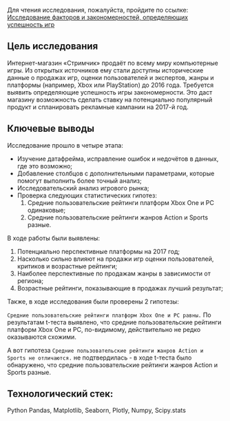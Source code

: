 Для чтения исследования, пожалуйста, пройдите по ссылке:
[Исследование факторов и закономерностей, определяющих успешность игр](https://nbviewer.org/github/trinetey/practicum-cases/blob/main/case-game-success/Исследование%20факторов%20и%20закономерностей%2C%20определяющих%20успешность%20игр.ipynb)

## Цель исследования

Интернет-магазин «Стримчик» продаёт по всему миру компьютерные игры. Из открытых источников ему стали доступны исторические данные о продажах игр, оценки пользователей и экспертов, жанры и платформы (например, Xbox или PlayStation) до 2016 года. Требуется выявить определяющие успешность игры закономерности. Это даст магазину возможность сделать ставку на потенциально популярный продукт и спланировать рекламные кампании на 2017-й год.

## Ключевые выводы

Исследование прошло в четыре этапа:
- Изучение датафрейма, исправление ошибок и недочётов в данных, где это возможно;
- Добавление столбцов с дополнительными параметрами, которые помогут выполнить более точный анализ;
- Исследовательский анализ игрового рынка;
- Проверка следующих статистических гипотез:
	1. Средние пользовательские рейтинги платформ Xbox One и PC одинаковые;
	2. Средние пользовательские рейтинги жанров Action и Sports разные.

В ходе работы были выявлены:
1. Потенциально перспективные платформы на 2017 год;
2. Насколько сильно влияют на продажи игр оценки пользователей, критиков и возрастные рейтинги;
3. Наиболее перспективные по продажам жанры в зависимости от региона; 
4. Возрастные рейтинги, показывающие в продажах лучший результат;

Также, в ходе исследования были проверены 2 гипотезы:

`Средние пользовательские рейтинги платформ Xbox One и PC равны.` По результатам t-теста выявлено, что средние пользовательские рейтинги платформ Xbox One и PC, по-видимому, действительно не редко оказываются схожими.

А вот гипотеза `Средние пользовательские рейтинги жанров Action и Sports не отличаются.` не подтвердилась - в ходе t-теста было обнаружено, что средние пользовательские рейтинги жанров Action и Sports разные.

## Технологический стек:
Python Pandas, Matplotlib, Seaborn, Plotly, Numpy, Scipy.stats